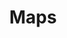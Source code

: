 ---
title: "Maps"
summary: "Maps is the recording name used by Northampton-based musician James Chapman."
image: "maps.jpg"
apple_music_artist_url: "https://music.apple.com/gb/artist/maps/718111051"
---